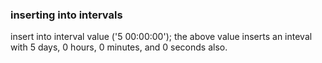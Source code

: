 ### inserting into intervals

insert into interval value ('5 00:00:00');
the above value inserts an inteval with 5 days, 0 hours, 0 minutes, and 0 seconds also.
